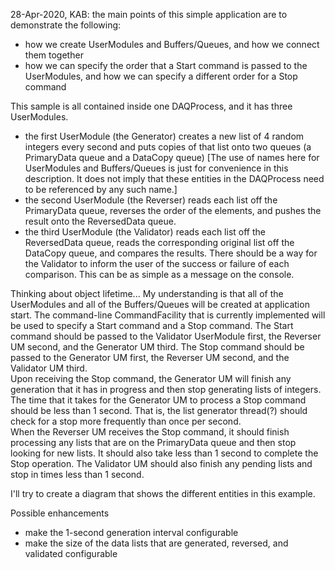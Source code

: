 28-Apr-2020, KAB: the main points of this simple application are to demonstrate the following:
* how we create UserModules and Buffers/Queues, and how we connect them together
* how we can specify the order that a Start command is passed to the UserModules, and how we can specify a different order for a Stop command

This sample is all contained inside one DAQProcess, and it has three UserModules.
* the first UserModule (the Generator) creates a new list of 4 random integers every second and puts copies of that list onto two queues (a PrimaryData queue and a DataCopy queue)  [The use of names here for UserModules and Buffers/Queues is just for convenience in this description.  It does not imply that these entities in the DAQProcess need to be referenced by any such name.]
* the second UserModule (the Reverser) reads each list off the PrimaryData queue, reverses the order of the elements, and pushes the result onto the ReversedData queue.
* the third UserModule (the Validator) reads each list off the ReversedData queue, reads the corresponding original list off the DataCopy queue, and compares the results.  There should be a way for the Validator to inform the user of the success or failure of each comparison.  This can be as simple as a message on the console.

Thinking about object lifetime...  My understanding is that all of the UserModules and all of the Buffers/Queues will be created at application start.  The command-line CommandFacility that is currently implemented will be used to specify a Start command and a Stop command.  The Start command should be passed to the Validator UserModule first, the Reverser UM second, and the Generator UM third.  The Stop command should be passed to the Generator UM first, the Reverser UM second, and the Validator UM third.  
Upon receiving the Stop command, the Generator UM will finish any generation that it has in progress and then stop generating lists of integers.  The time that it takes for the Generator UM to process a Stop command should be less than 1 second.  That is, the list generator thread(?) should check for a stop more frequently than once per second.  
When the Reverser UM receives the Stop command, it should finish processing any lists that are on the PrimaryData queue and then stop looking for new lists.  It should also take less than 1 second to complete the Stop operation.
The Validator UM should also finish any pending lists and stop in times less than 1 second.

I'll try to create a diagram that shows the different entities in this example.

Possible enhancements
* make the 1-second generation interval configurable
* make the size of the data lists that are generated, reversed, and validated configurable

